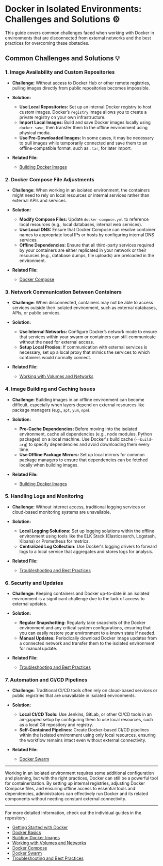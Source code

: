 # Docker in Isolated Environments: Challenges and Solutions ⚙️

This guide covers common challenges faced when working with Docker in environments that are disconnected from external networks and the best practices for overcoming these obstacles.

## Common Challenges and Solutions 💡

### 1. **Image Availability and Custom Repositories**
   - **Challenge:** Without access to Docker Hub or other remote registries, pulling images directly from public repositories becomes impossible.
   - **Solution:**
     - **Use Local Repositories:** Set up an internal Docker registry to host custom images. Docker’s `registry` image allows you to create a private registry on your own infrastructure.
     - **Import Local Images:** Build and save Docker images locally using `docker save`, then transfer them to the offline environment using physical media.
     - **Use Pre-Downloaded Images:** In some cases, it may be necessary to pull images while temporarily connected and save them to an offline-compatible format, such as `.tar`, for later import.

   - **Related File:**
     - [Building Docker Images](building_custom_images.md)

### 2. **Docker Compose File Adjustments**
   - **Challenge:** When working in an isolated environment, the containers might need to rely on local resources or internal services rather than external APIs and services.
   - **Solution:**
     - **Modify Compose Files:** Update `docker-compose.yml` to reference local resources (e.g., local databases, internal web services). 
     - **Use Local DNS:** Ensure that Docker Compose can resolve container names to appropriate local IPs or hosts by configuring internal DNS services.
     - **Offline Dependencies:** Ensure that all third-party services required by your containers are either replicated in your network or their resources (e.g., database dumps, file uploads) are preloaded in the environment.

   - **Related File:**
     - [Docker Compose](docker_compose.md)

### 3. **Network Communication Between Containers**
   - **Challenge:** When disconnected, containers may not be able to access services outside their isolated environment, such as external databases, APIs, or public services.
   - **Solution:**
     - **Use Internal Networks:** Configure Docker’s network mode to ensure that services within your swarm or containers can still communicate without the need for external access.
     - **Setup Local Proxies:** If communication with external services is necessary, set up a local proxy that mimics the services to which containers would normally connect.

   - **Related File:**
     - [Working with Volumes and Networks](volumes_and_networks.md)

### 4. **Image Building and Caching Issues**
   - **Challenge:** Building images in an offline environment can become difficult, especially when layers depend on external resources like package managers (e.g., `apt`, `yum`, `npm`).
   - **Solution:**
     - **Pre-Cache Dependencies:** Before moving into the isolated environment, cache all dependencies (e.g., node modules, Python packages) on a local machine. Use Docker's build cache (`--build-arg`) to specify dependencies and avoid downloading them every time.
     - **Use Offline Package Mirrors:** Set up local mirrors for common package managers to ensure that dependencies can be fetched locally when building images.

   - **Related File:**
     - [Building Docker Images](building_custom_images.md)

### 5. **Handling Logs and Monitoring**
   - **Challenge:** Without internet access, traditional logging services or cloud-based monitoring systems are unavailable.
   - **Solution:**
     - **Local Logging Solutions:** Set up logging solutions within the offline environment using tools like the ELK Stack (Elasticsearch, Logstash, Kibana) or Prometheus for metrics.
     - **Centralized Log Collection:** Use Docker's logging drivers to forward logs to a local service that aggregates and stores logs for analysis.

   - **Related File:**
     - [Troubleshooting and Best Practices](troubleshooting_and_best_practices.md)

### 6. **Security and Updates**
   - **Challenge:** Keeping containers and Docker up-to-date in an isolated environment is a significant challenge due to the lack of access to external updates.
   - **Solution:**
     - **Regular Snapshotting:** Regularly take snapshots of the Docker environment and any critical system configurations, ensuring that you can easily restore your environment to a known state if needed.
     - **Manual Updates:** Periodically download Docker image updates from a connected network and transfer them to the isolated environment for manual update.

   - **Related File:**
     - [Troubleshooting and Best Practices](troubleshooting_and_best_practices.md)

### 7. **Automation and CI/CD Pipelines**
   - **Challenge:** Traditional CI/CD tools often rely on cloud-based services or public registries that are unavailable in isolated environments.
   - **Solution:**
     - **Local CI/CD Tools:** Use Jenkins, GitLab, or other CI/CD tools in an air-gapped setup by configuring them to use local resources, such as a local Git repository and registry.
     - **Self-Contained Pipelines:** Create Docker-based CI/CD pipelines within the isolated environment using only local resources, ensuring the workflow remains intact even without external connectivity.

   - **Related File:**
     - [Docker Swarm](docker_swarm.md)

---

Working in an isolated environment requires some additional configuration and planning, but with the right practices, Docker can still be a powerful tool for containerization. By setting up internal registries, adjusting Docker Compose files, and ensuring offline access to essential tools and dependencies, administrators can effectively run Docker and its related components without needing constant external connectivity.

---

For more detailed information, check out the individual guides in the repository:
- [Getting Started with Docker](getting_started_with_docker.md)
- [Docker Basics](docker_basics.md)
- [Building Docker Images](building_custom_images.md)
- [Working with Volumes and Networks](volumes_and_networks.md)
- [Docker Compose](docker_compose.md)
- [Docker Swarm](docker_swarm.md)
- [Troubleshooting and Best Practices](troubleshooting_and_best_practices.md)
